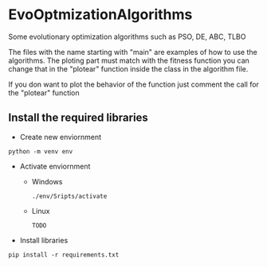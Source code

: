 # EvoOptmizationAlgorithms

Some evolutionary optimization algorithms such as PSO, DE, ABC, TLBO

The files with the name starting with "main" are examples of how to use the algorithms.
The ploting part must match with the fitness function you can change that in the "plotear" function inside the class in the algorithm file.

If you don want to plot the behavior of the function just comment the call for the "plotear" function

## Install the required libraries

- Create new enviornment

```
python -m venv env
```

- Activate enviornment

  - Windows

    ```
    ./env/Sripts/activate
    ```

  - Linux

    ```
    TODO
    ```

- Install libraries

```
pip install -r requirements.txt
```
